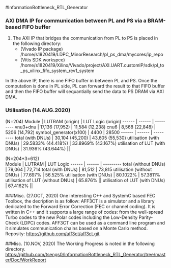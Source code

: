#InformationBottleneck_RTL_Generator


### AXI DMA IP for communication between PL and PS via a BRAM-based FIFO buffer
1. The AXI IP that bridges the communication from PL to PS is placed in the following directory:
	* (Vivado IP package) /home/s1820419/LDPC_MinorResearch/pl_ps_dma/mycores/ip_repo
	* (Vitis SDK workspce) /home/s1820419/Xilinx/Vivado/project/AXI.UART.customIP/sdk/pl_to_ps_xilinx_fifo_system_rev1_system

In the above IP, there is one FIFO buffer in between PL and PS. Once the computation is done in PL side, PL can forward the result to that FIFO buffer and then the FIFO buffer will sequantially send the data to PS DRAM via AXI DMA.

### Utilisation (14.AUG.2020)
(N=204)
Module | LUTRAM (origin) | LUT Logic (origin) 
------ | ------ | ---------
vnu3+dnu | 17,136 (17,952) | 11,584 (12,238)
cnu6   | 8,568 (22,848)	| 5206 (14,792)
symbol_generator(x100) | 4400 | 28500
------ | ------ | ---------
total (with DNUs) | 30,104 (45,200) | 43,605 (55,530)
utilisation (with DNUs) | 29.5833% (44.418%) | 33.8969% (43.167%)
utilisation of LUT (with DNUs) | 31.936% (43.644%) ||

(N=204*3=612)	
Module | LUTRAM | LUT Logic
------ | ------ | ---------
total (without DNUs)  | 79,064	| 72,714
total (with DNUs)  | 81,512	| 73,815
utilisation (without DNUs) | 77.697% | 56.525%
utilisation (with DNUs) | 80.1022% | 57.3811%
utilisation of LUT (without DNUs) | 65.876% ||
utilisation of LUT (with DNUs) | 67.4162% ||



###Misc. (27.OCT, 2020)
One interesting C++ and SystemC based FEC Toolbox, the decription is as follow:
AFF3CT is a simulator and a library dedicated to the Forward Error Correction (FEC or channel coding). It is written in C++ and it supports a large range of codes: from the well-spread Turbo codes to the new Polar codes including the Low-Density Parity-Check (LDPC) codes. AFF3CT can be used as a command line program and it simulates communication chains based on a Monte Carlo method.
Reposity: https://github.com/aff3ct/aff3ct.git 

##Misc. (10.NOV, 2020)
The Working Progress is noted in the following directory.
https://github.com/tsengs0/InformationBottleneck_RTL_Generator/tree/master/Doc/WorkReport

